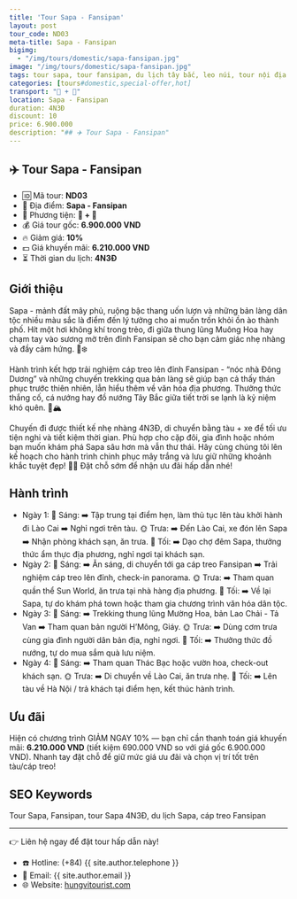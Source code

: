```yaml
---
title: 'Tour Sapa - Fansipan'
layout: post
tour_code: ND03
meta-title: Sapa - Fansipan
bigimg:
  - "/img/tours/domestic/sapa-fansipan.jpg"
image: "/img/tours/domestic/sapa-fansipan.jpg"
tags: tour sapa, tour fansipan, du lịch tây bắc, leo núi, tour nội địa
categories: [tours#domestic,special-offer,hot]
transport: "🚆 + 🚌"
location: Sapa - Fansipan
duration: 4N3Đ
discount: 10
price: 6.900.000
description: "## ✈️ Tour Sapa - Fansipan"
---
```


## ✈️ Tour Sapa - Fansipan 

- 🆔 Mã tour: **ND03**
- 📍 Địa điểm: **Sapa - Fansipan**
- 🚗 Phương tiện: **🚆 + 🚌**
- 💰 Giá tour gốc: **6.900.000 VND**
- 🔥 Giảm giá: **10%**
- 💵 Giá khuyến mãi: **6.210.000 VND**
- ⏳ Thời gian du lịch: **4N3Đ**

## Giới thiệu
Sapa - mảnh đất mây phủ, ruộng bậc thang uốn lượn và những bản làng dân tộc nhiều màu sắc là điểm đến lý tưởng cho ai muốn trốn khỏi ồn ào thành phố. Hít một hơi không khí trong trẻo, đi giữa thung lũng Muông Hoa hay chạm tay vào sương mờ trên đỉnh Fansipan sẽ cho bạn cảm giác nhẹ nhàng và đầy cảm hứng. 🌿❄️

Hành trình kết hợp trải nghiệm cáp treo lên đỉnh Fansipan - “nóc nhà Đông Dương” và những chuyến trekking qua bản làng sẽ giúp bạn cả thấy thán phục trước thiên nhiên, lẫn hiểu thêm về văn hóa địa phương. Thưởng thức thắng cố, cá nướng hay đồ nướng Tây Bắc giữa tiết trời se lạnh là kỷ niệm khó quên. 🚡🏔️

Chuyến đi được thiết kế nhẹ nhàng 4N3Đ, di chuyển bằng tàu + xe để tối ưu tiện nghi và tiết kiệm thời gian. Phù hợp cho cặp đôi, gia đình hoặc nhóm bạn muốn khám phá Sapa sâu hơn mà vẫn thư thái. Hãy cùng chúng tôi lên kế hoạch cho hành trình chinh phục mây trắng và lưu giữ những khoảnh khắc tuyệt đẹp! 📸✨ Đặt chỗ sớm để nhận ưu đãi hấp dẫn nhé!

## Hành trình
- Ngày 1:
  🌅 Sáng: ➡️ Tập trung tại điểm hẹn, làm thủ tục lên tàu khởi hành đi Lào Cai ➡️ Nghỉ ngơi trên tàu.
  🌞 Trưa: ➡️ Đến Lào Cai, xe đón lên Sapa ➡️ Nhận phòng khách sạn, ăn trưa.
  🌙 Tối: ➡️ Dạo chợ đêm Sapa, thưởng thức ẩm thực địa phương, nghỉ ngơi tại khách sạn.
- Ngày 2:
  🌅 Sáng: ➡️ Ăn sáng, di chuyển tới ga cáp treo Fansipan ➡️ Trải nghiệm cáp treo lên đỉnh, check-in panorama.
  🌞 Trưa: ➡️ Tham quan quần thể Sun World, ăn trưa tại nhà hàng địa phương.
  🌙 Tối: ➡️ Về lại Sapa, tự do khám phá town hoặc tham gia chương trình văn hóa dân tộc.
- Ngày 3:
  🌅 Sáng: ➡️ Trekking thung lũng Mường Hoa, bản Lao Chải - Tả Van ➡️ Tham quan bản người H’Mông, Giáy.
  🌞 Trưa: ➡️ Dùng cơm trưa cùng gia đình người dân bản địa, nghỉ ngơi.
  🌙 Tối: ➡️ Thưởng thức đồ nướng, tự do mua sắm quà lưu niệm.
- Ngày 4:
  🌅 Sáng: ➡️ Tham quan Thác Bạc hoặc vườn hoa, check-out khách sạn.
  🌞 Trưa: ➡️ Di chuyển về Lào Cai, ăn trưa nhẹ.
  🌙 Tối: ➡️ Lên tàu về Hà Nội / trả khách tại điểm hẹn, kết thúc hành trình.

## Ưu đãi
Hiện có chương trình GIẢM NGAY 10% — bạn chỉ cần thanh toán giá khuyến mãi: **6.210.000 VND** (tiết kiệm 690.000 VND so với giá gốc 6.900.000 VND). Nhanh tay đặt chỗ để giữ mức giá ưu đãi và chọn vị trí tốt trên tàu/cáp treo!

## SEO Keywords
Tour Sapa, Fansipan, tour Sapa 4N3Đ, du lịch Sapa, cáp treo Fansipan

---

👉 Liên hệ ngay để đặt tour hấp dẫn này!

- ☎️ Hotline: (+84) {{ site.author.telephone }}
- 📧 Email: {{ site.author.email }}
- 🌐 Website: [hungvitourist.com](https://hungvitourist.com)

